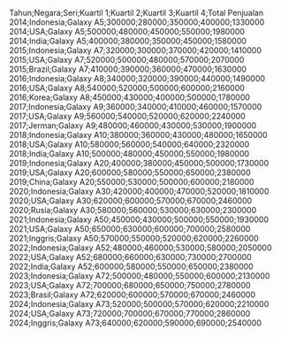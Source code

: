 Tahun;Negara;Seri;Kuartil 1;Kuartil 2;Kuartil 3;Kuartil 4;Total Penjualan
2014;Indonesia;Galaxy A5;300000;280000;350000;400000;1330000
2014;USA;Galaxy A5;500000;480000;450000;550000;1980000
2014;India;Galaxy A5;400000;380000;350000;450000;1580000
2015;Indonesia;Galaxy A7;320000;300000;370000;420000;1410000
2015;USA;Galaxy A7;520000;500000;480000;570000;2070000
2015;Brazil;Galaxy A7;410000;390000;360000;470000;1630000
2016;Indonesia;Galaxy A8;340000;320000;390000;440000;1490000
2016;USA;Galaxy A8;540000;520000;500000;600000;2160000
2016;Korea;Galaxy A8;450000;430000;400000;500000;1780000
2017;Indonesia;Galaxy A9;360000;340000;410000;460000;1570000
2017;USA;Galaxy A9;560000;540000;520000;620000;2240000
2017;Jerman;Galaxy A9;480000;460000;430000;530000;1900000
2018;Indonesia;Galaxy A10;380000;360000;430000;480000;1650000
2018;USA;Galaxy A10;580000;560000;540000;640000;2320000
2018;India;Galaxy A10;500000;480000;450000;550000;1980000
2019;Indonesia;Galaxy A20;400000;380000;450000;500000;1730000
2019;USA;Galaxy A20;600000;580000;550000;650000;2380000
2019;China;Galaxy A20;550000;530000;500000;600000;2180000
2020;Indonesia;Galaxy A30;420000;400000;470000;520000;1810000
2020;USA;Galaxy A30;620000;600000;570000;670000;2460000
2020;Rusia;Galaxy A30;580000;560000;530000;630000;2300000
2021;Indonesia;Galaxy A50;450000;430000;500000;550000;1930000
2021;USA;Galaxy A50;650000;630000;600000;700000;2580000
2021;Inggris;Galaxy A50;570000;550000;520000;620000;2260000
2022;Indonesia;Galaxy A52;480000;460000;530000;580000;2050000
2022;USA;Galaxy A52;680000;660000;630000;730000;2700000
2022;India;Galaxy A52;600000;580000;550000;650000;2380000
2023;Indonesia;Galaxy A72;500000;480000;550000;600000;2130000
2023;USA;Galaxy A72;700000;680000;650000;750000;2780000
2023;Brasil;Galaxy A72;620000;600000;570000;670000;2460000
2024;Indonesia;Galaxy A73;520000;500000;570000;620000;2210000
2024;USA;Galaxy A73;720000;700000;670000;770000;2860000
2024;Inggris;Galaxy A73;640000;620000;590000;690000;2540000
